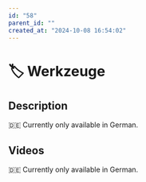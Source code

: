 ```yaml
---
id: "58"
parent_id: ""
created_at: "2024-10-08 16:54:02"
---
```


# 🏷️ Werkzeuge

## Description

🇩🇪 Currently only available in German.

## Videos

🇩🇪 Currently only available in German.
